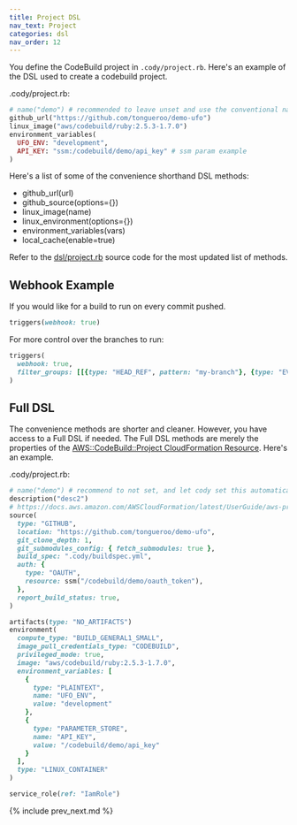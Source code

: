 ```yaml
---
title: Project DSL
nav_text: Project
categories: dsl
nav_order: 12
---
```


You define the CodeBuild project in `.cody/project.rb`. Here's an example of the DSL used to create a codebuild project.

.cody/project.rb:

```ruby
# name("demo") # recommended to leave unset and use the conventional name that cody sets
github_url("https://github.com/tongueroo/demo-ufo")
linux_image("aws/codebuild/ruby:2.5.3-1.7.0")
environment_variables(
  UFO_ENV: "development",
  API_KEY: "ssm:/codebuild/demo/api_key" # ssm param example
)
```

Here's a list of some of the convenience shorthand DSL methods:

* github_url(url)
* github_source(options={})
* linux_image(name)
* linux_environment(options={})
* environment_variables(vars)
* local_cache(enable=true)

Refer to the [dsl/project.rb](https://github.com/tongueroo/cody/blob/master/lib/cody/dsl/project.rb) source code for the most updated list of methods.

## Webhook Example

If you would like for a build to run on every commit pushed.

```ruby
triggers(webhook: true)
```

For more control over the branches to run:

```ruby
triggers(
  webhook: true,
  filter_groups: [[{type: "HEAD_REF", pattern: "my-branch"}, {type: "EVENT", pattern: "PUSH"}]]
)
```

## Full DSL

The convenience methods are shorter and cleaner. However, you have access to a Full DSL if needed. The Full DSL methods are merely the properties of the [AWS::CodeBuild::Project CloudFormation Resource](https://docs.aws.amazon.com/AWSCloudFormation/latest/UserGuide/aws-resource-codebuild-project.html).  Here's an example.

.cody/project.rb:

```ruby
# name("demo") # recommend to not set, and let cody set this automatically
description("desc2")
# https://docs.aws.amazon.com/AWSCloudFormation/latest/UserGuide/aws-properties-codebuild-project-source.html
source(
  type: "GITHUB",
  location: "https://github.com/tongueroo/demo-ufo",
  git_clone_depth: 1,
  git_submodules_config: { fetch_submodules: true },
  build_spec: ".cody/buildspec.yml",
  auth: {
    type: "OAUTH",
    resource: ssm("/codebuild/demo/oauth_token"),
  },
  report_build_status: true,
)

artifacts(type: "NO_ARTIFACTS")
environment(
  compute_type: "BUILD_GENERAL1_SMALL",
  image_pull_credentials_type: "CODEBUILD",
  privileged_mode: true,
  image: "aws/codebuild/ruby:2.5.3-1.7.0",
  environment_variables: [
    {
      type: "PLAINTEXT",
      name: "UFO_ENV",
      value: "development"
    },
    {
      type: "PARAMETER_STORE",
      name: "API_KEY",
      value: "/codebuild/demo/api_key"
    }
  ],
  type: "LINUX_CONTAINER"
)

service_role(ref: "IamRole")
```

{% include prev_next.md %}

